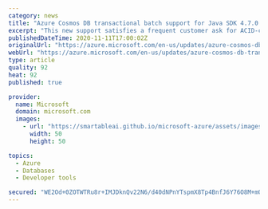 ```yaml
---
category: news
title: "Azure Cosmos DB transactional batch support for Java SDK 4.7.0 and above is now available"
excerpt: "This new support satisfies a frequent customer ask for ACID-compliant transactions that succeed or fail altogether."
publishedDateTime: 2020-11-11T17:00:02Z
originalUrl: "https://azure.microsoft.com/en-us/updates/azure-cosmos-db-transactional-batch-support-for-java-sdk-470-and-above/"
webUrl: "https://azure.microsoft.com/en-us/updates/azure-cosmos-db-transactional-batch-support-for-java-sdk-470-and-above/"
type: article
quality: 92
heat: 92
published: true

provider:
  name: Microsoft
  domain: microsoft.com
  images:
    - url: "https://smartableai.github.io/microsoft-azure/assets/images/organizations/microsoft.com-50x50.jpg"
      width: 50
      height: 50

topics:
  - Azure
  - Databases
  - Developer tools

secured: "WE2Od+0ZOTWTRu8r+IMJDknQv22N6/d40dNPnYTspmX8Tp4BnfJ6Y76O8M+mQZUr/4ylKxLo1+C7t9/glfrv6gxowT/PuPZhwAmSI0sIh0GiOYn07uZqgoh6Hqin1b+trVHZz1EqA4IaUIpqstVqHCUXGpCM+UD0i8zesQ4jMuxzwEk7yOi1McKSCCTT6+VP1fdr0d2Td1gye2/uBwlOmXorN6scxAfH99o6++psip/2J21iu6+7+DbfgzTaefIX6R2TMZbnzP/qVNUbm4psNwJ+ZJwr5z/eXrqjvWApxdC2gIar4Y80T+klfJtEy/B8aRyzYjeZ1mCecNJX4nv/o8wrVsTgfJIc0Q+i7rn6VRA=;2jnCQXZ3NhY9EbYib/zUeg=="
---
```


